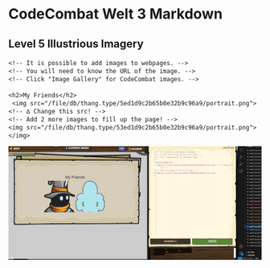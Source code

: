 # CodeCombat Welt 3 Markdown
## Level 5 Illustrious Imagery
```
<!-- It is possible to add images to webpages. -->
<!-- You will need to know the URL of the image. -->
<!-- Click "Image Gallery" for CodeCombat images. -->

<h2>My Friends</h2>
 <img src="/file/db/thang.type/5ed1d9c2b65b0e32b9c96a9/portrait.png"> <!-- ∆ Change this src! -->
<!-- Add 2 more images to fill up the page! -->
<img src="/file/db/thang.type/53ed1d9c2b65b0e32b9c96a9/portrait.png"></img>
```
![Alt text](image-75.png)